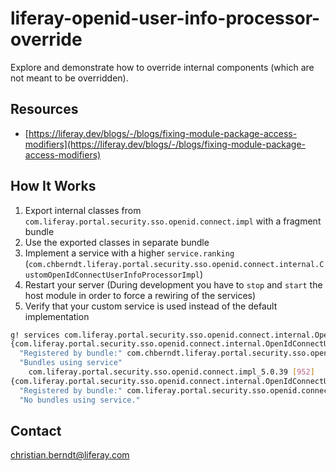 # liferay-openid-user-info-processor-override
Explore and demonstrate how to override internal components (which are not meant to be overridden).

## Resources

* [https://liferay.dev/blogs/-/blogs/fixing-module-package-access-modifiers](https://liferay.dev/blogs/-/blogs/fixing-module-package-access-modifiers)

## How It Works

1. Export internal classes from `com.liferay.portal.security.sso.openid.connect.impl` with a fragment bundle
1. Use the exported classes in separate bundle
1. Implement a service with a higher `service.ranking` (`com.chberndt.liferay.portal.security.sso.openid.connect.internal.CustomOpenIdConnectUserInfoProcessorImpl`)
1. Restart your server (During development you have to `stop` and `start` the host module in order to force a rewiring of the services)
1. Verify that your custom service is used instead of the default implementation

```bash
g! services com.liferay.portal.security.sso.openid.connect.internal.OpenIdConnectUserInfoProcessor
{com.liferay.portal.security.sso.openid.connect.internal.OpenIdConnectUserInfoProcessor}={service.id=3938, service.bundleid=2009, service.scope=bundle, component.name=com.chberndt.liferay.portal.security.sso.openid.connect.internal.CustomOpenIdConnectUserInfoProcessorImpl, component.id=6820}
  "Registered by bundle:" com.chberndt.liferay.portal.security.sso.openid.connect.internal_1.0.0 [2009]
  "Bundles using service"
    com.liferay.portal.security.sso.openid.connect.impl_5.0.39 [952]
{com.liferay.portal.security.sso.openid.connect.internal.OpenIdConnectUserInfoProcessor}={service.id=6567, service.bundleid=952, service.scope=bundle, component.name=com.liferay.portal.security.sso.openid.connect.internal.OpenIdConnectUserInfoProcessorImpl, component.id=1854}
  "Registered by bundle:" com.liferay.portal.security.sso.openid.connect.impl_5.0.39 [952]
  "No bundles using service."
```

## Contact

christian.berndt@liferay.com
